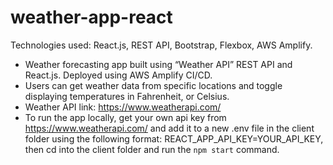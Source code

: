 # weather-app-react

Technologies used: React.js, REST API, Bootstrap, Flexbox, AWS Amplify.

- Weather forecasting app built using “Weather API” REST API and React.js. Deployed using AWS Amplify CI/CD.
- Users can get weather data from specific locations and toggle displaying temperatures in Fahrenheit, or Celsius.
- Weather API link: https://www.weatherapi.com/
- To run the app locally, get your own api key from https://www.weatherapi.com/ and add it to a new .env file in the client folder using the following format: REACT_APP_API_KEY=YOUR_API_KEY, then cd into the client folder and run the `npm start` command.
